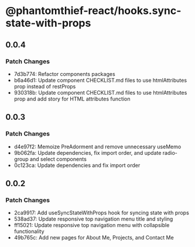 # @phantomthief-react/hooks.sync-state-with-props

## 0.0.4

### Patch Changes

- 7d3b774: Refactor components packages
- b6a46d1: Update component CHECKLIST.md files to use htmlAttributes prop instead of restProps
- 930318b: Update component CHECKLIST.md files to use htmlAttributes prop and add story for HTML attributes function

## 0.0.3

### Patch Changes

- d4e97f2: Memoize PreAdorment and remove unnecessary useMemo
- 9b062fa: Update dependencies, fix import order, and update radio-group and select components
- 0c123ca: Update dependencies and fix import order

## 0.0.2

### Patch Changes

- 2ca9917: Add useSyncStateWithProps hook for syncing state with props
- 538ad37: Update responsive top navigation menu title and styling
- ff15021: Update responsive top navigation menu with collapsible functionality
- 49b765c: Add new pages for About Me, Projects, and Contact Me
